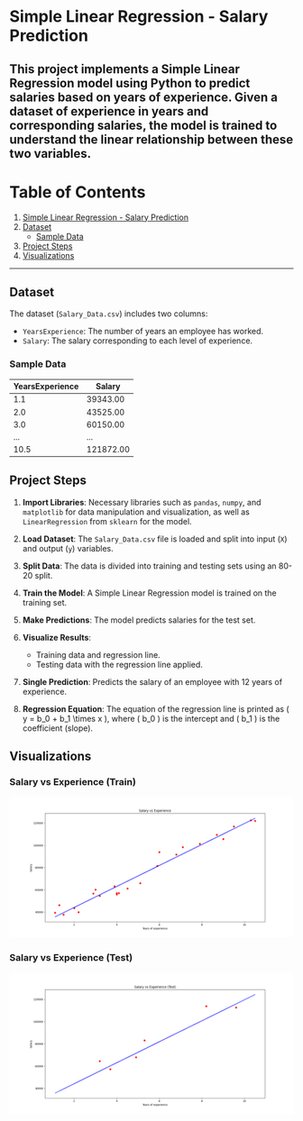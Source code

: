# Simple Linear Regression - Salary Prediction

This project implements a Simple Linear Regression model using Python to predict salaries based on years of experience. Given a dataset of experience in years and corresponding salaries, the model is trained to understand the linear relationship between these two variables.
---
# Table of Contents

1. [Simple Linear Regression - Salary Prediction](#simple-linear-regression---salary-prediction)
2. [Dataset](#dataset)
   - [Sample Data](#sample-data)
3. [Project Steps](#project-steps)
4. [Visualizations](#visualizations)


---
## Dataset

The dataset (`Salary_Data.csv`) includes two columns:
- `YearsExperience`: The number of years an employee has worked.
- `Salary`: The salary corresponding to each level of experience.

### Sample Data

| YearsExperience | Salary   |
|-----------------|----------|
| 1.1             | 39343.00 |
| 2.0             | 43525.00 |
| 3.0             | 60150.00 |
| ...             | ...      |
| 10.5            | 121872.00|

## Project Steps

1. **Import Libraries**: Necessary libraries such as `pandas`, `numpy`, and `matplotlib` for data manipulation and visualization, as well as `LinearRegression` from `sklearn` for the model.

2. **Load Dataset**: The `Salary_Data.csv` file is loaded and split into input (`X`) and output (`y`) variables.

3. **Split Data**: The data is divided into training and testing sets using an 80-20 split.

4. **Train the Model**: A Simple Linear Regression model is trained on the training set.

5. **Make Predictions**: The model predicts salaries for the test set.

6. **Visualize Results**:
    - Training data and regression line.
    - Testing data with the regression line applied.

7. **Single Prediction**:
   Predicts the salary of an employee with 12 years of experience.

8. **Regression Equation**:
   The equation of the regression line is printed as \( y = b_0 + b_1 \times x \), where \( b_0 \) is the intercept and \( b_1 \) is the coefficient (slope).

## Visualizations

### Salary vs Experience (Train)
![Salary vs Experience (Train)](Salary_vs_Experience(train).png)

### Salary vs Experience (Test)
![Salary vs Experience (Test)](Salary_vs_Experience(test).png)
